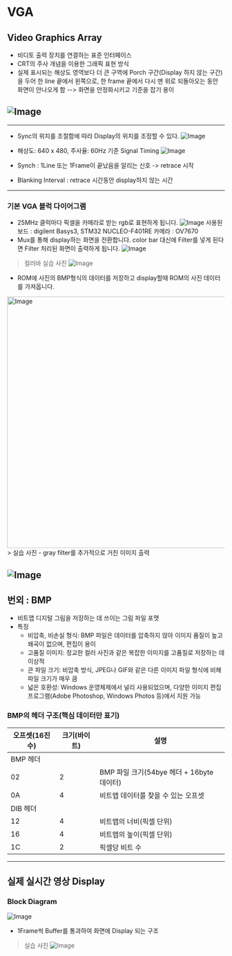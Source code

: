 # VGA 
##  Video Graphics Array 
 - 비디토 출력 장치를 연결하는 표준 인터페이스
 - CRT의 주사 개념을 이용한 그래픽 표현 방식
 - 실제 표시되는 해상도 영역보다 더 큰 구역에 Porch 구간(Display 하지 않는 구간)을 두어 한 line 끝에서 왼쪽으로, 한 frame 끝에서 다시 맨 위로 되돌아오는 동안 화면이 안나오게 함    --> 화면을 안정화시키고 기준을 잡기 용이         

![Image](https://github.com/user-attachments/assets/7eadfa60-688f-4671-95fd-d9a456c667ef)
-----------------------------
---------------------------------
 - Sync의 위치를 조절함에 따라 Display의 위치를 조정할 수 있다.
![Image](https://github.com/user-attachments/assets/dd2baf99-c15b-429b-a120-e09dc0f994be)

 - 해상도: 640 x 480, 주사율: 60Hz 기준 Signal Timing
![Image](https://github.com/user-attachments/assets/985b3aea-9168-4652-885f-d9a8cebb1b61)
 - Synch : 1Line 또는 1Frame이 끝났음을 알리는 신호 -> retrace 시작
 - Blanking Interval : retrace 시간동안 display하지 않는 시간

----------------------------------------------------------------
### 기본 VGA 블럭 다이어그램
- 25MHz 클럭마다 픽셀을 카메라로 받는 rgb로 표현하게 됩니다.
![Image](https://github.com/user-attachments/assets/065ec26a-41a1-4b78-8200-f96c1127bb2c)
사용된 보드 : digilent Basys3, STM32 NUCLEO-F401RE 카메라 : OV7670
- Mux를 통해 display하는 화면을 전환합니다.
color bar 대신에 Filter를 넣게 된다면 Filter 처리된 화면이 출력하게 됩니다.
![Image](https://github.com/user-attachments/assets/3cbe97fd-ec57-484b-8c9f-9c76c6b04c23)
> 컬러바 실습 사진
![Image](https://github.com/user-attachments/assets/efa48fc2-aebb-4617-9a05-ec3437273e63)


- ROM에 사진의 BMP형식의 데이터를 저장하고 display할때 ROM의 사진 데이터를 가져옵니다.
<img width="966" height="581" alt="Image" src="https://github.com/user-attachments/assets/31909715-12e7-46d7-9adb-15e2eb9ca9b3" />
> 실습 사진
    - gray filter를 추가적으로 거친 이미지 출력

![Image](https://github.com/user-attachments/assets/005e8e92-8e78-446f-9c98-5a75af9d3844)
---------------------------------------
## 번외 : BMP
- 비트맵 디지털 그림을 저장하는 데 쓰이는 그림 파일 포맷
- 특징
    - 비압축, 비손실 형식: BMP 파일은 데이터를 압축하지 않아 이미지 품질이 높고 왜곡이 없으며, 편집이 용이 
    - 고품질 이미지: 정교한 컬러 사진과 같은 복잡한 이미지를 고품질로 저장하는 데 이상적 
    - 큰 파일 크기: 비압축 방식, JPEG나 GIF와 같은 다른 이미지 파일 형식에 비해 파일 크기가 매우 큼 
    - 넓은 호환성: Windows 운영체제에서 널리 사용되었으며, 다양한 이미지 편집 프로그램(Adobe Photoshop, Windows Photos 등)에서 지원 가능

### BMP의 헤더 구조(핵심 데이터만 표기)
| 오프셋(16진수) | 크기(바이트) | 설명 |
|--------|---------|----------|
|   BMP 헤더    |
|02|2|BMP 파일 크기(54bye 헤더 + 16byte 데이터)|
|0A|4|비트맵 데이터를 찾을 수 있는 오프셋|
|   DIB 헤더    |
|12|4|비트맵의 너비(픽셀 단위)|
|16|4|비트맵의 높이(픽셀 단위)|
|1C|2|픽셀당 비트 수|

-------------------------------------
## 실제 실시간 영상 Display
### Block Diagram
![Image](https://github.com/user-attachments/assets/a83b397d-6f4f-49b2-8a7d-107815cb872e)
- 1Frame씩 Buffer를 통과하여 화면에 Display 되는 구조

> 실습 사진
![Image](https://github.com/user-attachments/assets/877c3397-60b8-4752-a36e-3669dbbf7ac4)